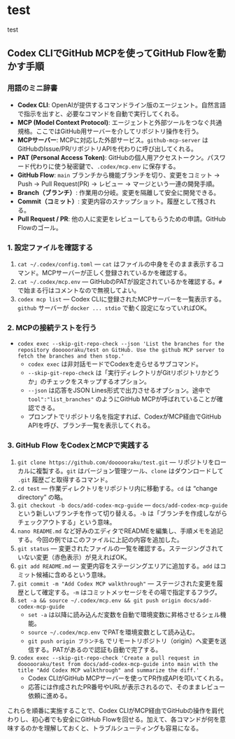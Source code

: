 # test

test

## Codex CLIでGitHub MCPを使ってGitHub Flowを動かす手順

### 用語のミニ辞書
- **Codex CLI**: OpenAIが提供するコマンドライン版のエージェント。自然言語で指示を出すと、必要なコマンドを自動で実行してくれる。
- **MCP (Model Context Protocol)**: エージェントと外部ツールをつなぐ共通規格。ここではGitHub用サーバーを介してリポジトリ操作を行う。
- **MCPサーバー**: MCPに対応した外部サービス。`github-mcp-server` はGitHubのIssue/PR/リポジトリAPIを代わりに呼び出してくれる。
- **PAT (Personal Access Token)**: GitHubの個人用アクセストークン。パスワード代わりに使う秘密鍵で、`.codex/mcp.env` に保存する。
- **GitHub Flow**: `main` ブランチから機能ブランチを切り、変更をコミット → Push → Pull Request(PR) → レビュー → マージという一連の開発手順。
- **Branch（ブランチ）**: 作業用の分岐。変更を隔離して安全に開発できる。
- **Commit（コミット）**: 変更内容のスナップショット。履歴として残される。
- **Pull Request / PR**: 他の人に変更をレビューしてもらうための申請。GitHub Flowのゴール。

### 1. 設定ファイルを確認する
1. `cat ~/.codex/config.toml` — `cat` はファイルの中身をそのまま表示するコマンド。MCPサーバーが正しく登録されているかを確認する。
2. `cat ~/.codex/mcp.env` — GitHubのPATが設定されているかを確認する。`#` で始まる行はコメントなので無視してよい。
3. `codex mcp list` — Codex CLIに登録されたMCPサーバーを一覧表示する。`github` サーバーが `docker ... stdio` で動く設定になっていればOK。

### 2. MCPの接続テストを行う
- `codex exec --skip-git-repo-check --json 'List the branches for the repository doooooraku/test on GitHub. Use the github MCP server to fetch the branches and then stop.'`
  - `codex exec` は非対話モードでCodexを走らせるサブコマンド。
  - `--skip-git-repo-check` は「実行ディレクトリがGitリポジトリかどうか」のチェックをスキップするオプション。
  - `--json` は応答をJSON Lines形式で出力させるオプション。途中で `tool":"list_branches"` のようにGitHub MCPが呼ばれていることが確認できる。
  - プロンプトでリポジトリ名を指定すれば、CodexがMCP経由でGitHub APIを呼び、ブランチ一覧を表示してくれる。

### 3. GitHub Flow をCodexとMCPで実践する
1. `git clone https://github.com/doooooraku/test.git` — リポジトリをローカルに複製する。`git` はバージョン管理ツール、`clone` はダウンロードして `.git` 履歴ごと取得するコマンド。
2. `cd test` — 作業ディレクトリをリポジトリ内に移動する。`cd` は “change directory” の略。
3. `git checkout -b docs/add-codex-mcp-guide` — `docs/add-codex-mcp-guide` という新しいブランチを作って切り替える。`-b` は「ブランチを作成しながらチェックアウトする」という意味。
4. `nano README.md` など好みのエディタでREADMEを編集し、手順メモを追記する。今回の例ではこのファイルに上記の内容を追加した。
5. `git status` — 変更されたファイルの一覧を確認する。ステージングされていない変更（赤色表示）が見えればOK。
6. `git add README.md` — 変更内容をステージングエリアに追加する。`add` はコミット候補に含めるという意味。
7. `git commit -m "Add Codex MCP walkthrough"` — ステージされた変更を履歴として確定する。`-m` はコミットメッセージをその場で指定するフラグ。
8. `set -a && source ~/.codex/mcp.env && git push origin docs/add-codex-mcp-guide`
   - `set -a` は以降に読み込んだ変数を自動で環境変数に昇格させるシェル機能。
   - `source ~/.codex/mcp.env` でPATを環境変数として読み込む。
   - `git push origin ブランチ名` でリモートリポジトリ（origin）へ変更を送信する。PATがあるので認証も自動で完了する。
9. `codex exec --skip-git-repo-check 'Create a pull request in doooooraku/test from docs/add-codex-mcp-guide into main with the title "Add Codex MCP walkthrough" and summarize the diff.'`
   - Codex CLIがGitHub MCPサーバーを使ってPR作成APIを叩いてくれる。
   - 応答には作成されたPR番号やURLが表示されるので、そのままレビュー依頼に進める。

これらを順番に実施することで、Codex CLIがMCP経由でGitHubの操作を肩代わりし、初心者でも安全にGitHub Flowを回せる。加えて、各コマンドが何を意味するのかを理解しておくと、トラブルシューティングも容易になる。
